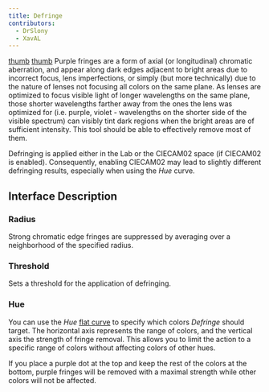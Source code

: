 ```yaml
---
title: Defringe
contributors:
  - DrSlony
  - XavAL
---
```


[thumb](/images/defringe.jpg)
[thumb](/images/defringe_curve.png) Purple fringes are a form
of axial (or longitudinal) chromatic aberration, and appear along dark
edges adjacent to bright areas due to incorrect focus, lens
imperfections, or simply (but more technically) due to the nature of
lenses not focusing all colors on the same plane. As lenses are
optimized to focus visible light of longer wavelengths on the same
plane, those shorter wavelengths farther away from the ones the lens was
optimized for (i.e. purple, violet - wavelengths on the shorter side of
the visible spectrum) can visibly tint dark regions when the bright
areas are of sufficient intensity. This tool should be able to
effectively remove most of them.

Defringing is applied either in the Lab or the CIECAM02 space (if
CIECAM02 is enabled). Consequently, enabling CIECAM02 may lead to
slightly different defringing results, especially when using the *Hue*
curve.

## Interface Description

### Radius

Strong chromatic edge fringes are suppressed by averaging over a
neighborhood of the specified radius.

### Threshold

Sets a threshold for the application of defringing.

### Hue

You can use the *Hue* [flat curve](general_comments_about_some_toolbox_widgets#the_flat_curve)
to specify which colors *Defringe* should target. The horizontal axis
represents the range of colors, and the vertical axis the strength of
fringe removal. This allows you to limit the action to a specific range
of colors without affecting colors of other hues.

If you place a purple dot at the top and keep the rest of the colors at
the bottom, purple fringes will be removed with a maximal strength while
other colors will not be affected.
